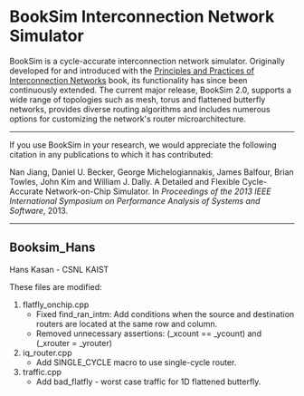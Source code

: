 BookSim Interconnection Network Simulator
=========================================

BookSim is a cycle-accurate interconnection network simulator.
Originally developed for and introduced with the [Principles and Practices of Interconnection Networks](http://cva.stanford.edu/books/ppin/) book, its functionality has since been continuously extended.
The current major release, BookSim 2.0, supports a wide range of topologies such as mesh, torus and flattened butterfly networks, provides diverse routing algorithms and includes numerous options for customizing the network's router microarchitecture.

---

If you use BookSim in your research, we would appreciate the following citation in any publications to which it has contributed:

Nan Jiang, Daniel U. Becker, George Michelogiannakis, James Balfour, Brian Towles, John Kim and William J. Dally. A Detailed and Flexible Cycle-Accurate Network-on-Chip Simulator. In *Proceedings of the 2013 IEEE International Symposium on Performance Analysis of Systems and Software*, 2013.


---

## Booksim_Hans
Hans Kasan - CSNL KAIST

These files are modified:
1. flatfly_onchip.cpp
    - Fixed find_ran_intm: Add conditions when the source and destination routers are located at the same row and column.
    - Removed unnecessary assertions: (_xcount == _ycount) and (_xrouter = _yrouter)
2. iq_router.cpp
    - Add SINGLE_CYCLE macro to use single-cycle router.
3. traffic.cpp
    - Add bad_flatfly - worst case traffic for 1D flattened butterfly.